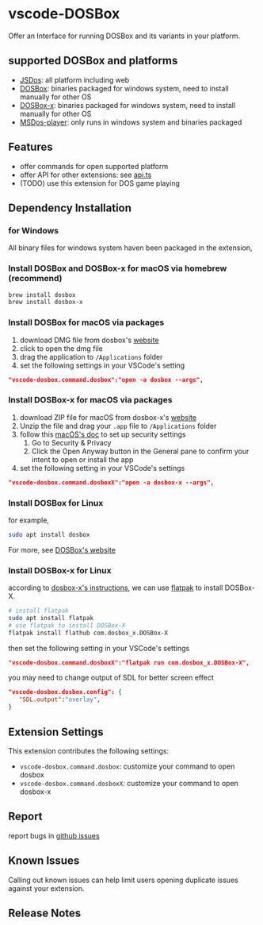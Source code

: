 # vscode-DOSBox

Offer an Interface for running DOSBox and its variants in your platform.

## supported DOSBox and platforms

- [JSDos](https://js-dos.com/): all platform including web
- [DOSBox](https://www.dosbox.com/): binaries packaged for windows system, need to install manually for other OS
- [DOSBox-x](https://dosbox-x.com/): binaries packaged for windows system, need to install manually for other OS
- [MSDos-player](http://takeda-toshiya.my.coocan.jp/msdos/index.html): only runs in windows system and binaries packaged

## Features

- offer commands for open supported platform
- offer API for other extensions: see [api.ts](src/api.ts)
- (TODO) use this extension for DOS game playing

## Dependency Installation

### for Windows

All binary files for windows system haven been packaged in the extension,

### Install DOSBox and DOSBox-x for macOS via homebrew (recommend)

```sh
brew install dosbox
brew install dosbox-x
```

### Install DOSBox for macOS via packages

1. download DMG file from dosbox's [website](https://www.dosbox.com/download.php?main=1)
2. click to open the dmg file
3. drag the application to `/Applications` folder
4. set the following settings in your VSCode's setting

```json
"vscode-dosbox.command.dosbox":"open -a dosbox --args",
```

### Install DOSBox-x for macOS via packages

1. download ZIP file for macOS from dosbox-x's [website](https://dosbox-x.com)
2. Unzip the file and drag your `.app` file to `/Applications` folder
3. follow this [macOS's doc](https://support.apple.com/en-us/HT202491) to set up security settings
   1. Go to Security & Privacy
   2. Click the Open Anyway button in the General pane to confirm your intent to open or install the app
4. set the following setting in your VSCode's settings

```json
"vscode-dosbox.command.dosboxX":"open -a dosbox-x --args",
```

### Install DOSBox for Linux

for example,

```sh
sudo apt install dosbox
```

For more, see [DOSBox's website](https://www.dosbox.com/download.php?main=1)

### Install DOSBox-x for Linux

according to [dosbox-x's instructions](https://github.com/joncampbell123/dosbox-x/blob/master/INSTALL.md#linux-packages-flatpak-and-more),
we can use [flatpak](https://www.flatpak.org/setup/) to install DOSBox-X.

```sh
# install flatpak
sudo apt install flatpak
# use flatpak to install DOSBox-X
flatpak install flathub com.dosbox_x.DOSBox-X
```

then set the following setting in your VSCode's settings

```json
"vscode-dosbox.command.dosboxX":"flatpak run com.dosbox_x.DOSBox-X",
```

you may need to change output of SDL for better screen effect

```json
"vscode-dosbox.dosbox.config": {
   "SDL.output":"overlay",
}
```

## Extension Settings

This extension contributes the following settings:

* `vscode-dosbox.command.dosbox`:  customize your command to open dosbox
* `vscode-dosbox.command.dosboxX`: customize your command to open dosbox-x

## Report

report bugs in [github issues](https://github.com/dosasm/vscode-dosbox/issues)

## Known Issues

Calling out known issues can help limit users opening duplicate issues against your extension.

## Release Notes

